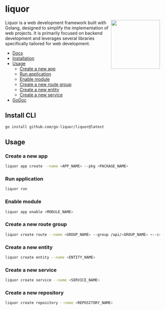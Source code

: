# liquor

<img align="right" width="159px" src="https://avatars.githubusercontent.com/u/197004919">

Liquor is a web development framework built with Golang, designed to simplify the implementation of web projects. It is primarily focused on backend development and leverages several libraries specifically tailored for web development.


- [Docs](https://go-liquor.github.io)
- [Installation](#install-cli)
- [Usage](#usage)
    - [Create a new app](#create-a-new-app)
    - [Run application](#run-application)
    - [Enable module](#enable-module)
    - [Create a new route group](#create-a-new-route-group)
    - [Create a new entity](#create-a-new-entity)
    - [Create a new service](#create-a-new-service)
- [GoDoc](https://pkg.go.dev/github.com/go-liquor/liquor)


## Install CLI

```bash
go install github.com/go-liquor/liquor@latest
```

## Usage

### Create a new app

```bash
liquor app create --name <APP_NAME> --pkg <PACKAGE_NAME>
```

### Run application

```bash
liquor run
```

### Enable module

```bash
liquor app enable <MODULE_NAME>
```


### Create a new route group


```bash
liquor create route --name <GROUP_NAME> --group /api/<GROUP_NAME> <--crud>
```

### Create a new entity

```bash
liquor create entity --name <ENTITY_NAME>
```

### Create a new service

```bash
liquor create service --name <SERVICE_NAME>
```

### Create a new repository

```bash
liquor create repository --name <REPOSITORY_NAME>
```
